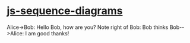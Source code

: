 # [js-sequence-diagrams](https://bramp.github.io/js-sequence-diagrams/)

<script src="https://cdnjs.cloudflare.com/ajax/libs/raphael/2.2.1/raphael.min.js"></script>
<script src="https://cdnjs.cloudflare.com/ajax/libs/underscore.js/1.8.3/underscore-min.js"></script>
<script src="https://cdnjs.cloudflare.com/ajax/libs/js-sequence-diagrams/1.0.6/sequence-diagram-min.js"></script>

<div class="diagram">
Alice->Bob: Hello Bob, how are you?
Note right of Bob: Bob thinks
Bob-->Alice: I am good thanks!
</div>

<script>
$(".diagram").sequenceDiagram({theme: 'simple'});
</script>

